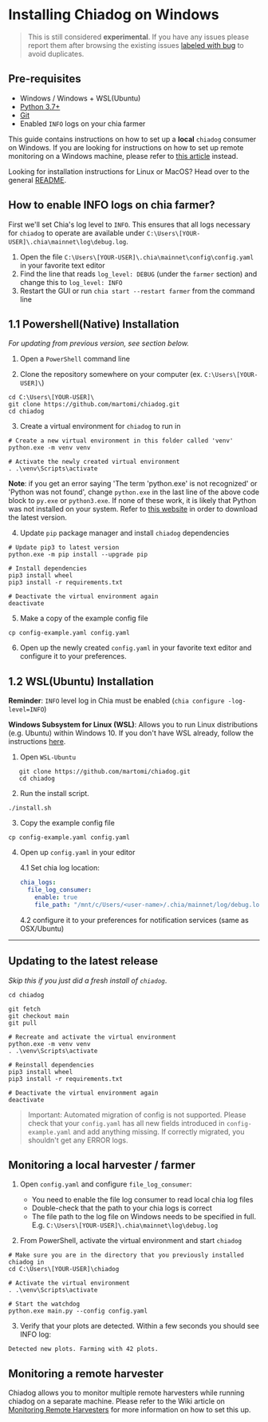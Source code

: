 # Installing Chiadog on Windows

> This is still considered **experimental**. If you have any issues please report
> them after browsing the existing issues
> [labeled with bug](https://github.com/martomi/chiadog/labels/bug) to avoid duplicates.

## Pre-requisites

- Windows / Windows + WSL(Ubuntu)
- [Python 3.7+](https://www.python.org/downloads/windows/)
- [Git](https://git-scm.com/downloads)
- Enabled `INFO` logs on your chia farmer

This guide contains instructions on how to set up a **local** `chiadog` consumer on Windows.
If you are looking for instructions on how to set up remote monitoring on a Windows machine,
please refer to [this article](/wiki/Monitoring-Multiple-Harvesters)
instead.

Looking for installation instructions for Linux or MacOS? Head over to the
general [README](README.md).

## How to enable INFO logs on chia farmer?

First we'll set Chia's log level to `INFO`. This ensures that all logs necessary for `chiadog` to operate
are available under `C:\Users\[YOUR-USER]\.chia\mainnet\log\debug.log`.

1. Open the file `C:\Users\[YOUR-USER]\.chia\mainnet\config\config.yaml` in your favorite text editor
2. Find the line that reads `log_level: DEBUG` (under the `farmer` section) and change this to `log_level: INFO`
3. Restart the GUI or run `chia start --restart farmer` from the command line

## 1.1 Powershell(Native) Installation

_For updating from previous version, see section below._

1. Open a `PowerShell` command line

2. Clone the repository somewhere on your computer (ex. `C:\Users\[YOUR-USER]\`)

```
cd C:\Users\[YOUR-USER]\
git clone https://github.com/martomi/chiadog.git
cd chiadog
```

3. Create a virtual environment for `chiadog` to run in

```
# Create a new virtual environment in this folder called 'venv'
python.exe -m venv venv

# Activate the newly created virtual environment
. .\venv\Scripts\activate
```

**Note**: if you get an error saying 'The term 'python.exe' is not recognized' or 'Python was not found', change
`python.exe` in the last line of the above code block to `py.exe` or `python3.exe`.
If none of these work, it is likely that Python was not installed on your system. Refer to
[this website](https://www.python.org/downloads/windows/) in order to download the latest version.

4. Update `pip` package manager and install `chiadog` dependencies

```
# Update pip3 to latest version
python.exe -m pip install --upgrade pip

# Install dependencies
pip3 install wheel
pip3 install -r requirements.txt

# Deactivate the virtual environment again
deactivate
```

5. Make a copy of the example config file

```
cp config-example.yaml config.yaml
```

6. Open up the newly created `config.yaml` in your favorite text editor and configure it
   to your preferences.

## 1.2 WSL(Ubuntu) Installation

**Reminder**: `INFO` level log in Chia must be enabled (`chia configure -log-level=INFO`)

**Windows Subsystem for Linux (WSL)**: Allows you to run Linux distributions (e.g. Ubuntu) within Windows 10. If you don't have WSL already, follow the instructions [here](https://docs.microsoft.com/en-us/windows/wsl/install-win10).

1. Open `WSL-Ubuntu`

```
   git clone https://github.com/martomi/chiadog.git
   cd chiadog
```

2. Run the install script.

```
./install.sh
```

3. Copy the example config file

```
cp config-example.yaml config.yaml
```

4.  Open up `config.yaml` in your editor

    4.1 Set chia log location:

    ```yaml
    chia_logs:
      file_log_consumer:
        enable: true
        file_path: "/mnt/c/Users/<user-name>/.chia/mainnet/log/debug.log"
    ```

    4.2 configure it to your preferences for notification services (same as OSX/Ubuntu)

---

## Updating to the latest release

_Skip this if you just did a fresh install of `chiadog`_.

```
cd chiadog

git fetch
git checkout main
git pull

# Recreate and activate the virtual environment
python.exe -m venv venv
. .\venv\Scripts\activate

# Reinstall dependencies
pip3 install wheel
pip3 install -r requirements.txt

# Deactivate the virtual environment again
deactivate
```

> Important: Automated migration of config is not supported. Please check that your `config.yaml` has all new
> fields introduced in `config-example.yaml` and add anything missing. If correctly migrated, you shouldn't get
> any ERROR logs.

## Monitoring a local harvester / farmer

1. Open `config.yaml` and configure `file_log_consumer`:

   - You need to enable the file log consumer to read local chia log files
   - Double-check that the path to your chia logs is correct
   - The file path to the log file on Windows needs to be specified in full.
     E.g. `C:\Users\[YOUR-USER]\.chia\mainnet\log\debug.log`

2. From PowerShell, activate the virtual environment and start `chiadog`

```
# Make sure you are in the directory that you previously installed chiadog in
cd C:\Users\[YOUR-USER]\chiadog

# Activate the virtual environment
. .\venv\Scripts\activate

# Start the watchdog
python.exe main.py --config config.yaml
```

3. Verify that your plots are detected. Within a few seconds you should see INFO log:

```
Detected new plots. Farming with 42 plots.
```

## Monitoring a remote harvester

Chiadog allows you to monitor multiple remote harvesters while running chiadog on a separate machine.
Please refer to the Wiki article on [Monitoring Remote Harvesters](/wiki/Monitoring-Multiple-Harvesters)
for more information on how to set this up.
